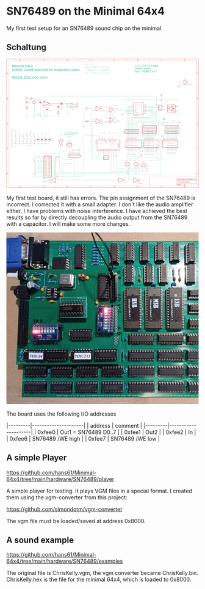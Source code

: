# SN76489 on the Minimal 64x4

My first test setup for an SN76489 sound chip on the minimal.

## Schaltung
![schematic](eagle/20240311-sn76489-ver1.sch.png)

My first test board, it still has errors. The pin assignment of the SN76489 is incorrect.
I corrected it with a small adapter.
I don't like the audio amplifier either. I have problems with noise interference.
I have achieved the best results so far by directly decoupling the audio output from the SN76489 with a capacitor.
I will make some more changes.

![first board](eagle/test-board.jpg)

The board uses the following I/O addresses

|---------|---------------------|
| address | comment             |
|---------|---------------------|
| 0xfee0 | Out1 = SN76489 D0..7 |
| 0xfee1 | Out2                 |
| 0xfee2 | In                   |
| 0xfee6 | SN76489 /WE high     |
| 0xfee7 | SN76489 /WE low      |

## A simple Player

https://github.com/hans61/Minimal-64x4/tree/main/hardware/SN76489/player

A simple player for testing. It plays VGM files in a special format.
I created them using the vgm-converter from this project:

https://github.com/simondotm/vgm-converter

The vgm file must be loaded/saved at address 0x8000.

## A sound example

https://github.com/hans61/Minimal-64x4/tree/main/hardware/SN76489/examples

The original file is ChrisKelly.vgm, the vgm converter became ChrisKelly.bin.
ChrisKelly.hex is the file for the minimal 64x4, which is loaded to 0x8000.
